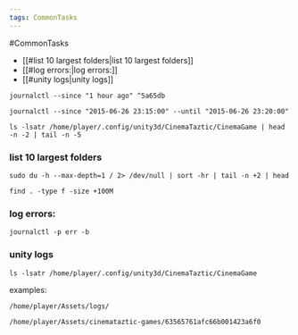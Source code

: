 ```yaml
---
tags: CommonTasks
---
```

#CommonTasks 

- [[#list 10 largest folders|list 10 largest folders]]
- [[#log errors:|log errors:]]
- [[#unity logs|unity logs]]

```  
journalctl --since "1 hour ago" ^5a65db
```

```
journalctl --since "2015-06-26 23:15:00" --until "2015-06-26 23:20:00"
```

```
ls -lsatr /home/player/.config/unity3d/CinemaTaztic/CinemaGame | head -n -2 | tail -n -5
```

### list 10 largest folders
```
sudo du -h --max-depth=1 / 2> /dev/null | sort -hr | tail -n +2 | head
```

```
find . -type f -size +100M
```


### log errors:
```
journalctl -p err -b
```

### unity logs
```
ls -lsatr /home/player/.config/unity3d/CinemaTaztic/CinemaGame
```

examples:
```
/home/player/Assets/logs/
```

```
/home/player/Assets/cinemataztic-games/63565761afc66b001423a6f0
```